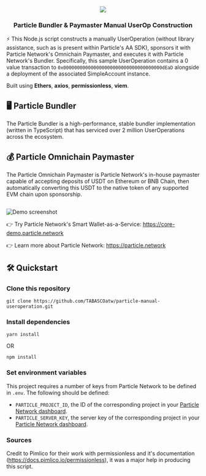 <div align="center">
  <a href="https://particle.network/">
    <img src="https://i.imgur.com/xmdzXU4.png" />
  </a>
  <h3>
    Particle Bundler & Paymaster Manual UserOp Construction
  </h3>
</div>

⚡️ This Node.js script constructs a manually UserOperation (without library assistance, such as is present within Particle's AA SDK), sponsors it with Particle Network's Omnichain Paymaster, and executes it with Particle Network's Bundler. Specifically, this sample UserOperation contains a 0 value transaction to `0x000000000000000000000000000000000000dEaD` alongside a deployment of the associated SimpleAccount instance.

Built using **Ethers**, **axios**, **permissionless**, **viem**.

## 🖥️ Particle Bundler
The Particle Bundler is a high-performance, stable bundler implementation (written in TypeScript) that has serviced over 2 million UserOperations across the ecosystem.

## 💰 Particle Omnichain Paymaster
The Particle Omnichain Paymaster is Particle Network's in-house paymaster capable of accepting deposits of USDT on Ethereum or BNB Chain, then automatically converting this USDT to the native token of any supported EVM chain upon sponsorship.

##

![Demo screenshot](https://i.imgur.com/1YY24h7.png)

👉 Try Particle Network's Smart Wallet-as-a-Service: https://core-demo.particle.network

👉 Learn more about Particle Network: https://particle.network

## 🛠️ Quickstart

### Clone this repository
```
git clone https://github.com/TABASCOatw/particle-manual-useroperation.git
```

### Install dependencies
```
yarn install
```
OR
```
npm install
```

### Set environment variables
This project requires a number of keys from Particle Network to be defined in `.env`. The following should be defined:
- `PARTICLE_PROJECT_ID`, the ID of the corresponding project in your [Particle Network dashboard](https://dashboard.particle.network/#/applications).
- `PARTICLE_SERVER_KEY`, the server key of the corresponding project in your [Particle Network dashboard](https://dashboard.particle.network/#/applications).


### Sources

Credit to Pimlico for their work with permissionless and it's documentation (https://docs.pimlico.io/permissionless), it was a major help in producing this script.